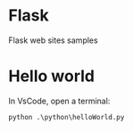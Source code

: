 # Flask
Flask web sites samples

# Hello world
In VsCode, open a terminal:
```
python .\python\helloWorld.py
```
